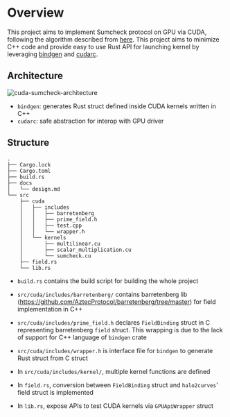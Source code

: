 # Overview

This project aims to implement Sumcheck protocol on GPU via CUDA, following the algorithm described from [here](https://github.com/ingonyama-zk/super-sumcheck). This project aims to minimize C++ code and provide easy to use Rust API for launching kernel by leveraging [bindgen](https://github.com/rust-lang/rust-bindgen) and [cudarc](https://github.com/coreylowman/cudarc).

## Architecture

![cuda-sumcheck-architecture](https://github.com/pseXperiments/cuda-sumcheck/assets/59155248/d288b9d3-4fbd-4789-ba4b-de684efc3f4f)

- `bindgen`: generates Rust struct defined inside CUDA kernels written in C++
- `cudarc`: safe abstraction for interop with GPU driver

## Structure

```
.
├── Cargo.lock
├── Cargo.toml
├── build.rs
├── docs
│   └── design.md
└── src
    ├── cuda
    │   ├── includes
    │   │   ├── barretenberg
    │   │   ├── prime_field.h
    │   │   ├── test.cpp
    │   │   └── wrapper.h
    │   └── kernels
    │       ├── multilinear.cu
    │       ├── scalar_multiplication.cu
    │       └── sumcheck.cu
    ├── field.rs
    └── lib.rs
```

- `build.rs` contains the build script for building the whole project

- `src/cuda/includes/barretenberg/` contains barretenberg lib (https://github.com/AztecProtocol/barretenberg/tree/master) for field implementation in C++

- `src/cuda/includes/prime_field.h` declares `FieldBinding` struct in C representing barretenberg `field` struct. This wrapping is due to the lack of support for C++ language of `bindgen` crate

- `src/cuda/includes/wrapper.h` is interface file for `bindgen` to generate Rust struct from C struct

- In `src/cuda/includes/kernel/`, multiple kernel functions are defined

- In `field.rs`, conversion between `FieldBinding` struct and `halo2curves`' field struct is implemented

- In `lib.rs`, expose APIs to test CUDA kernels via `GPUApiWrapper` struct
